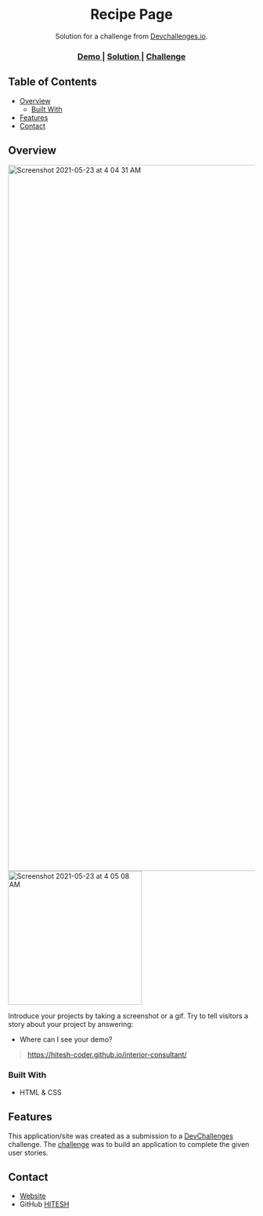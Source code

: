 <!-- Please update value in the {}  -->

<h1 align="center">Recipe Page</h1>

<div align="center">
   Solution for a challenge from  <a href="http://devchallenges.io" target="_blank">Devchallenges.io</a>.
</div>

<div align="center">
  <h3>
    <a href="https://hitesh-coder.github.io/recipe-page/">
      Demo
    </a>
    <span> | </span>
    <a href="https://hitesh-coder.github.io/recipe-page/">
      Solution
    </a>
    <span> | </span>
    <a href="https://devchallenges.io/challenges/Jymh2b2FyebRTUljkNcb">
      Challenge
    </a>
  </h3>
</div>

<!-- TABLE OF CONTENTS -->

## Table of Contents

- [Overview](#overview)
  - [Built With](#built-with)
- [Features](#features)
- [Contact](#contact)

<!-- OVERVIEW -->

## Overview

<img width="1440" alt="Screenshot 2021-05-23 at 4 04 31 AM" src="https://user-images.githubusercontent.com/58116679/119242529-2bcb1380-bb7c-11eb-803b-bc175c84b8d7.png">

<img width="273" alt="Screenshot 2021-05-23 at 4 05 08 AM" src="https://user-images.githubusercontent.com/58116679/119242533-2ff73100-bb7c-11eb-8e89-65bd8a8764ec.png">

Introduce your projects by taking a screenshot or a gif. Try to tell visitors a story about your project by answering:

- Where can I see your demo?
> https://hitesh-coder.github.io/interior-consultant/

### Built With

<!-- This section should list any major frameworks that you built your project using. Here are a few examples.-->

- HTML & CSS

## Features

<!-- List the features of your application or follow the template. Don't share the figma file here :) -->

This application/site was created as a submission to a [DevChallenges](https://devchallenges.io/challenges) challenge. The [challenge](https://devchallenges.io/challenges/Jymh2b2FyebRTUljkNcb) was to build an application to complete the given user stories.

## Contact

- [Website](https://hitesh-coder.github.io/recipe-page/)
- GitHub [HITESH](https://github.com/hitesh-coder)
